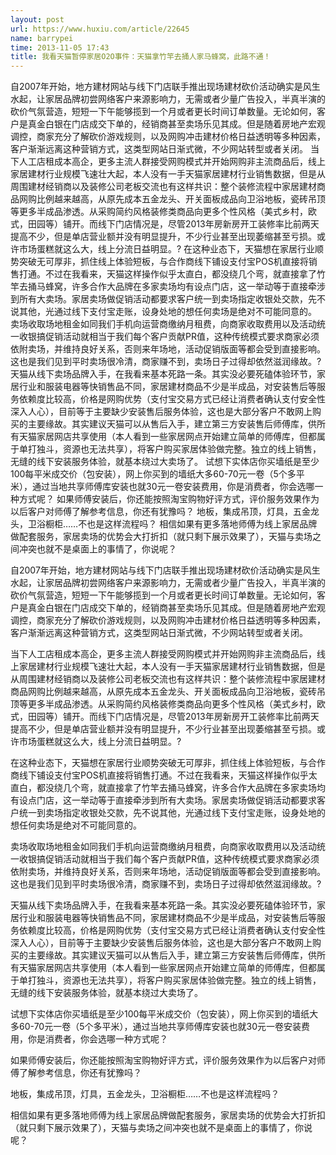 ```yaml
---
layout: post
url: https://www.huxiu.com/article/22645
name: barrypei
time: 2013-11-05 17:43
title: 我看天猫暂停家居O2O事件：天猫拿竹竿去捅人家马蜂窝，此路不通！
---
```

自2007年开始，地方建材网站与线下门店联手推出现场建材砍价活动确实是风生水起，让家居品牌初尝网络客户来源影响力，无需或者少量广告投入，半真半演的砍价气氛营造，短短一下午能够揽到一个月或者更长时间订单数量。无论如何，客户是真金白银在门店成交下单的，经销商甚至卖场乐见其成。但是随着房地产宏观调控，商家充分了解砍价游戏规则，以及网购冲击建材价格日益透明等多种因素，客户渐渐远离这种营销方式，这类型网站日渐式微，不少网站转型或者关闭。 当下人工店租成本高企，更多主流人群接受网购模式并开始网购非主流商品后，线上家居建材行业规模飞速壮大起，本人没有一手天猫家居建材行业销售数据，但是从周围建材经销商以及装修公司老板交流也有这样共识：整个装修流程中家居建材商品网购比例越来越高，从原先成本五金龙头、开关面板成品向卫浴地板，瓷砖吊顶等更多半成品渗透。从采购简约风格装修类商品向更多个性风格（美式乡村，欧式，田园等）铺开。而线下门店情况是，尽管2013年房新房开工装修率比前两天提高不少，但是单店营业额并没有明显提升，不少行业甚至出现萎缩甚至亏损。或许市场蛋糕就这么大，线上分流日益明显。? 在这种业态下，天猫想在家居行业顺势突破无可厚非，抓住线上体验短板，与合作商线下铺设支付宝POS机直接将销售打通。不过在我看来，天猫这样操作似乎太直白，都没绕几个弯，就直接拿了竹竿去捅马蜂窝，许多合作大品牌在多家卖场均有设点门店，这一举动等于直接牵涉到所有大卖场。家居卖场做促销活动都要求客户统一到卖场指定收银处交款，先不说其他，光通过线下支付宝走账，设身处地的想任何卖场是绝对不可能同意的。 卖场收取场地租金如同我们手机向运营商缴纳月租费，向商家收取费用以及活动统一收银搞促销活动就相当于我们每个客户贡献PR值，这种传统模式要求商家必须依附卖场，并维持良好关系，否则来年场地，活动促销版面等都会受到直接影响。这也是我们见到平时卖场很冷清，商家赚不到，卖场日子过得却依然滋润缘故。? 天猫从线下卖场品牌入手，在我看来基本死路一条。其实没必要死磕体验环节，家居行业和服装电器等快销售品不同，家居建材商品不少是半成品，对安装售后等服务依赖度比较高，价格是网购优势（支付宝交易方式已经让消费者确认支付安全性深入人心），目前等于主要缺少安装售后服务体验，这也是大部分客户不敢网上购买的主要缘故。其实建议天猫可以从售后入手，建立第三方安装售后师傅库，供所有天猫家居网店共享使用（本人看到一些家居网点开始建立简单的师傅库，但都属于单打独斗，资源也无法共享），将客户购买家居体验做完整。独立的线上销售，无缝的线下安装服务体验，就基本绕过大卖场了。 试想下实体店你买墙纸是至少100每平米成交价（包安装），网上你买到的墙纸大多60-70元一卷（5个多平米），通过当地共享师傅库安装也就30元一卷安装费用，你是消费者，你会选哪一种方式呢？ 如果师傅安装后，你还能按照淘宝购物好评方式，评价服务效果作为以后客户对师傅了解参考信息，你还有犹豫吗？ 地板，集成吊顶，灯具，五金龙头，卫浴橱柜……不也是这样流程吗？ 相信如果有更多落地师傅为线上家居品牌做配套服务，家居卖场的优势会大打折扣（就只剩下展示效果了），天猫与卖场之间冲突也就不是桌面上的事情了，你说呢？

自2007年开始，地方建材网站与线下门店联手推出现场建材砍价活动确实是风生水起，让家居品牌初尝网络客户来源影响力，无需或者少量广告投入，半真半演的砍价气氛营造，短短一下午能够揽到一个月或者更长时间订单数量。无论如何，客户是真金白银在门店成交下单的，经销商甚至卖场乐见其成。但是随着房地产宏观调控，商家充分了解砍价游戏规则，以及网购冲击建材价格日益透明等多种因素，客户渐渐远离这种营销方式，这类型网站日渐式微，不少网站转型或者关闭。

当下人工店租成本高企，更多主流人群接受网购模式并开始网购非主流商品后，线上家居建材行业规模飞速壮大起，本人没有一手天猫家居建材行业销售数据，但是从周围建材经销商以及装修公司老板交流也有这样共识：整个装修流程中家居建材商品网购比例越来越高，从原先成本五金龙头、开关面板成品向卫浴地板，瓷砖吊顶等更多半成品渗透。从采购简约风格装修类商品向更多个性风格（美式乡村，欧式，田园等）铺开。而线下门店情况是，尽管2013年房新房开工装修率比前两天提高不少，但是单店营业额并没有明显提升，不少行业甚至出现萎缩甚至亏损。或许市场蛋糕就这么大，线上分流日益明显。?

在这种业态下，天猫想在家居行业顺势突破无可厚非，抓住线上体验短板，与合作商线下铺设支付宝POS机直接将销售打通。不过在我看来，天猫这样操作似乎太直白，都没绕几个弯，就直接拿了竹竿去捅马蜂窝，许多合作大品牌在多家卖场均有设点门店，这一举动等于直接牵涉到所有大卖场。家居卖场做促销活动都要求客户统一到卖场指定收银处交款，先不说其他，光通过线下支付宝走账，设身处地的想任何卖场是绝对不可能同意的。

卖场收取场地租金如同我们手机向运营商缴纳月租费，向商家收取费用以及活动统一收银搞促销活动就相当于我们每个客户贡献PR值，这种传统模式要求商家必须依附卖场，并维持良好关系，否则来年场地，活动促销版面等都会受到直接影响。这也是我们见到平时卖场很冷清，商家赚不到，卖场日子过得却依然滋润缘故。?

天猫从线下卖场品牌入手，在我看来基本死路一条。其实没必要死磕体验环节，家居行业和服装电器等快销售品不同，家居建材商品不少是半成品，对安装售后等服务依赖度比较高，价格是网购优势（支付宝交易方式已经让消费者确认支付安全性深入人心），目前等于主要缺少安装售后服务体验，这也是大部分客户不敢网上购买的主要缘故。其实建议天猫可以从售后入手，建立第三方安装售后师傅库，供所有天猫家居网店共享使用（本人看到一些家居网点开始建立简单的师傅库，但都属于单打独斗，资源也无法共享），将客户购买家居体验做完整。独立的线上销售，无缝的线下安装服务体验，就基本绕过大卖场了。

试想下实体店你买墙纸是至少100每平米成交价（包安装），网上你买到的墙纸大多60-70元一卷（5个多平米），通过当地共享师傅库安装也就30元一卷安装费用，你是消费者，你会选哪一种方式呢？

如果师傅安装后，你还能按照淘宝购物好评方式，评价服务效果作为以后客户对师傅了解参考信息，你还有犹豫吗？

地板，集成吊顶，灯具，五金龙头，卫浴橱柜……不也是这样流程吗？

相信如果有更多落地师傅为线上家居品牌做配套服务，家居卖场的优势会大打折扣（就只剩下展示效果了），天猫与卖场之间冲突也就不是桌面上的事情了，你说呢？

